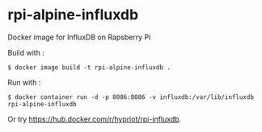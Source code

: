 # rpi-alpine-influxdb

Docker image for InfluxDB on Rapsberry Pi 

Build with :
```
$ docker image build -t rpi-alpine-influxdb .
```

Run with :
```
$ docker container run -d -p 8086:8086 -v influxdb:/var/lib/influxdb rpi-alpine-influxdb
```

Or try https://hub.docker.com/r/hypriot/rpi-influxdb.
